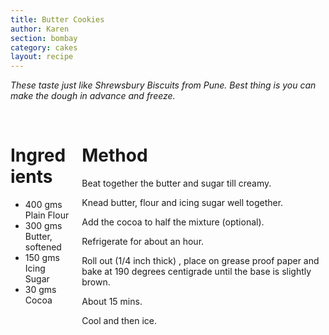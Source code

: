 ```yaml
---
title: Butter Cookies
author: Karen
section: bombay
category: cakes
layout: recipe
---
```

_These taste just like Shrewsbury Biscuits from Pune. Best thing is you can make the dough in advance and freeze._

<br>
<div class='columns'> <div class='column is-one-third p-3' markdown='1'>

# Ingredients
* 400 gms Plain Flour
* 300 gms Butter, softened
* 150 gms Icing Sugar
* 30 gms Cocoa

</div> <div class='column is-two-thirds p-3' markdown='1'>

# Method

Beat together the butter and sugar till creamy.

Knead butter, flour and icing sugar well together.

Add the cocoa to half the mixture (optional).

Refrigerate for about an hour.

Roll out (1/4 inch thick) , place on grease proof paper and bake at 190 degrees centigrade until the base 
is slightly brown.

About 15 mins.

Cool and then ice.
 
</div> </div>
